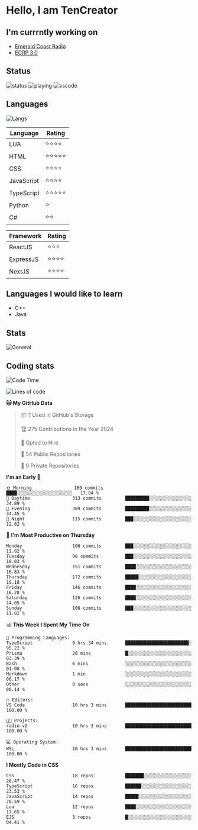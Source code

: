 # Hello, I am TenCreator

## I'm currrntly working on
- [Emerald Coast Radio](https://listen.emeraldcoastrp.com/)
- [ECRP 3.0](http://github.com/Emerald-Coast-Roleplay/)

## Status
![status](https://api.statusbadges.me/badge/status/518334475038359555?simple=true&style=for-the-badge)
![playing](https://api.statusbadges.me/badge/playing/518334475038359555?style=for-the-badge)
![vscode](https://api.statusbadges.me/badge/vscode/518334475038359555?style=for-the-badge)

## Languages
![Langs](https://github-readme-stats.vercel.app/api/top-langs/?username=tencreator&layout=compact&theme=radical)


|Language|Rating|
|--------|------|
|LUA|⭐️⭐️⭐️⭐️|
|HTML|⭐️⭐️⭐️⭐️⭐️|
|CSS|⭐️⭐️⭐️⭐️|
|JavaScript|⭐️⭐️⭐️⭐️|
|TypeScript|⭐️⭐️⭐️⭐️⭐️|
|Python|⭐️|
|C#|⭐️⭐️ |

|Framework|Rating|
|--------|------|
|ReactJS|⭐️⭐️⭐|
|ExpressJS|⭐️⭐️⭐️⭐️|
|NextJS|⭐️⭐️⭐⭐️|

## Languages I would like to learn
- C++
- Java

## Stats
![General](https://github-readme-stats.vercel.app/api?username=tencreator&show_icons=true&theme=radical)

## Coding stats

<!--START_SECTION:waka-->
![Code Time](http://img.shields.io/badge/Code%20Time-254%20hrs%203%20mins-blue)

![Lines of code](https://img.shields.io/badge/From%20Hello%20World%20I%27ve%20Written-1.3%20million%20lines%20of%20code-blue)

**🐱 My GitHub Data** 

> 📦 ? Used in GitHub's Storage 
 > 
> 🏆 275 Contributions in the Year 2024
 > 
> 💼 Opted to Hire
 > 
> 📜 54 Public Repositories 
 > 
> 🔑 0 Private Repositories 
 > 
**I'm an Early 🐤** 

```text
🌞 Morning                160 commits         ████░░░░░░░░░░░░░░░░░░░░░   17.84 % 
🌆 Daytime                313 commits         █████████░░░░░░░░░░░░░░░░   34.89 % 
🌃 Evening                309 commits         █████████░░░░░░░░░░░░░░░░   34.45 % 
🌙 Night                  115 commits         ███░░░░░░░░░░░░░░░░░░░░░░   12.82 % 
```
📅 **I'm Most Productive on Thursday** 

```text
Monday                   106 commits         ███░░░░░░░░░░░░░░░░░░░░░░   11.82 % 
Tuesday                  90 commits          ███░░░░░░░░░░░░░░░░░░░░░░   10.03 % 
Wednesday                151 commits         ████░░░░░░░░░░░░░░░░░░░░░   16.83 % 
Thursday                 172 commits         █████░░░░░░░░░░░░░░░░░░░░   19.18 % 
Friday                   146 commits         ████░░░░░░░░░░░░░░░░░░░░░   16.28 % 
Saturday                 126 commits         ████░░░░░░░░░░░░░░░░░░░░░   14.05 % 
Sunday                   106 commits         ███░░░░░░░░░░░░░░░░░░░░░░   11.82 % 
```


📊 **This Week I Spent My Time On** 

```text
💬 Programming Languages: 
TypeScript               9 hrs 34 mins       ████████████████████████░   95.22 % 
Prisma                   20 mins             █░░░░░░░░░░░░░░░░░░░░░░░░   03.39 % 
Bash                     6 mins              ░░░░░░░░░░░░░░░░░░░░░░░░░   01.08 % 
Markdown                 1 min               ░░░░░░░░░░░░░░░░░░░░░░░░░   00.17 % 
Other                    0 secs              ░░░░░░░░░░░░░░░░░░░░░░░░░   00.14 % 

🔥 Editors: 
VS Code                  10 hrs 3 mins       █████████████████████████   100.00 % 

🐱‍💻 Projects: 
radio-v2                 10 hrs 3 mins       █████████████████████████   100.00 % 

💻 Operating System: 
WSL                      10 hrs 3 mins       █████████████████████████   100.00 % 
```

**I Mostly Code in CSS** 

```text
CSS                      18 repos            ███████░░░░░░░░░░░░░░░░░░   26.47 % 
TypeScript               16 repos            ██████░░░░░░░░░░░░░░░░░░░   23.53 % 
JavaScript               14 repos            █████░░░░░░░░░░░░░░░░░░░░   20.59 % 
Lua                      12 repos            ████░░░░░░░░░░░░░░░░░░░░░   17.65 % 
EJS                      3 repos             █░░░░░░░░░░░░░░░░░░░░░░░░   04.41 % 
```




<!--END_SECTION:waka-->
